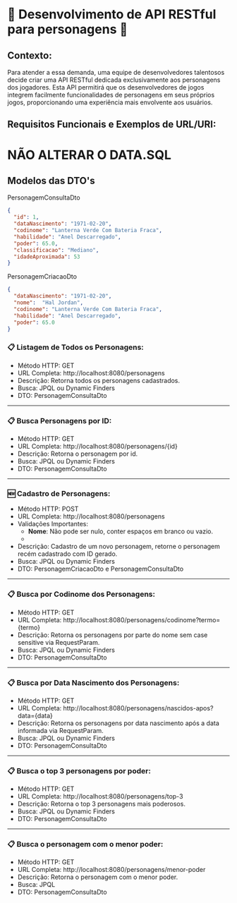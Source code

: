 
# 🦸 Desenvolvimento de API RESTful para personagens 🚀

## Contexto:
Para atender a essa demanda, uma equipe de desenvolvedores talentosos decide criar uma API RESTful dedicada exclusivamente aos personagens dos jogadores. Esta API permitirá que os desenvolvedores de jogos integrem facilmente funcionalidades de personagens em seus próprios jogos, proporcionando uma experiência mais envolvente aos usuários.

## Requisitos Funcionais e Exemplos de URL/URI:

# NÃO ALTERAR O DATA.SQL

## Modelos das DTO's

PersonagemConsultaDto
```json
{
  "id": 1,
  "dataNascimento": "1971-02-20",
  "codinome": "Lanterna Verde Com Bateria Fraca",
  "habilidade": "Anel Descarregado",
  "poder": 65.0,
  "classificacao": "Mediano",
  "idadeAproximada": 53
}
```

PersonagemCriacaoDto
```json
{
  "dataNascimento": "1971-02-20",
  "nome":  "Hal Jordan",
  "codinome": "Lanterna Verde Com Bateria Fraca",
  "habilidade": "Anel Descarregado",
  "poder": 65.0
}
```

### 📋 Listagem de Todos os Personagens:
- Método HTTP: GET
- URL Completa: http://localhost:8080/personagens
- Descrição: Retorna todos os personagens cadastrados.
- Busca: JPQL ou Dynamic Finders
- DTO: PersonagemConsultaDto

<hr>

### 📋 Busca Personagens por ID:
- Método HTTP: GET
- URL Completa: http://localhost:8080/personagens/{id}
- Descrição: Retorna o personagem por id.
- Busca: JPQL ou Dynamic Finders
- DTO: PersonagemConsultaDto

<hr>

### 🆕 Cadastro de Personagens:
- Método HTTP: POST
- URL Completa: http://localhost:8080/personagens
- Validações Importantes:
    - <b>Nome</b>: Não pode ser nulo, conter espaços em branco ou vazio.
    - <b></b>
- Descrição: Cadastro de um novo personagem, retorne o personagem recém cadastrado com ID gerado.
- Busca: JPQL ou Dynamic Finders
- DTO: PersonagemCriacaoDto e PersonagemConsultaDto

<hr>

### 📋 Busca por Codinome dos Personagens:
- Método HTTP: GET
- URL Completa: http://localhost:8080/personagens/codinome?termo={termo}
- Descrição: Retorna os personagens por parte do nome sem case sensitive via RequestParam.
- Busca: JPQL ou Dynamic Finders
- DTO: PersonagemConsultaDto

<hr>

### 📋 Busca por Data Nascimento dos Personagens:
- Método HTTP: GET
- URL Completa: http://localhost:8080/personagens/nascidos-apos?data={data}
- Descrição: Retorna os personagens por data nascimento após a data informada via RequestParam.
- Busca: JPQL ou Dynamic Finders
- DTO: PersonagemConsultaDto

<hr>

### 📋 Busca o top 3 personagens por poder:
- Método HTTP: GET
- URL Completa: http://localhost:8080/personagens/top-3
- Descrição: Retorna o top 3 personagens mais poderosos.
- Busca: JPQL ou Dynamic Finders
- DTO: PersonagemConsultaDto

<hr>

### 📋 Busca o personagem com o menor poder:
- Método HTTP: GET
- URL Completa: http://localhost:8080/personagens/menor-poder
- Descrição: Retorna o personagem com o menor poder.
- Busca: JPQL
- DTO: PersonagemConsultaDto